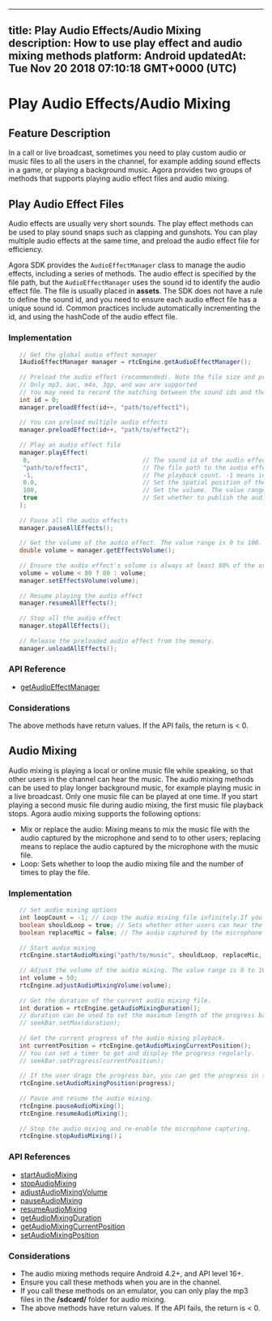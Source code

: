 
---
title: Play Audio Effects/Audio Mixing
description: How to use play effect and audio mixing methods
platform: Android
updatedAt: Tue Nov 20 2018 07:10:18 GMT+0000 (UTC)
---
# Play Audio Effects/Audio Mixing
## Feature Description
In a call or live broadcast, sometimes you need to play custom audio or music files to all the users in the channel, for example adding sound effects in a game, or playing a background music. Agora provides two groups of methods that supports playing audio effect files and audio mixing.
## Play Audio Effect Files

Audio effects are usually very short sounds. The play effect methods can be used to play sound snaps such as clapping and gunshots. You can play multiple audio effects at the same time, and preload the audio effect file for efficiency.

Agora SDK provides the `AudioEffectManager` class to manage the audio effects, including a series of methods. The audio effect is specified by the file path, but the `AudioEffectManager` uses the sound id to identify the audio effect file. The file is usually placed in **assets**. The SDK does not have a rule to define the sound id, and you need to ensure each audio effect file has a unique sound id. Common practices include automatically incrementing the id, and using the hashCode of the audio effect file.

### Implementation

```java
   // Get the global audio effect manager
   IAudioEffectManager manager = rtcEngine.getAudioEffectManager();
  
   // Preload the audio effect (recommended). Note the file size and preload the file before joining the channel.
   // Only mp3, aac, m4a, 3gp, and wav are supported
   // You may need to record the matching between the sound ids and the file paths.
   int id = 0;
   manager.preloadEffect(id++, "path/to/effect1");
  
   // You can preload multiple audio effects
   manager.preloadEffect(id++, "path/to/effect2");
  
   // Play an audio effect file
   manager.playEffect(
    0,                               // The sound id of the audio effect file to play
    "path/to/effect1",               // The file path to the audio effect
    -1,                              // The playback count. -1 means inifinite loop until stopEffect() or stopAllEffects() is called.
    0.0,                             // Set the spatial position of the audio effect. 0 means the audio effect shows ahead.
    100,                             // Set the volume. The value range is 0 to 100. 100 represents the original volume.
    true                             // Set whether to publish the audio effecet.
   );
  
   // Pause all the audio effects
   manager.pauseAllEffects();
  
   // Get the volume of the audio effect. The value range is 0 to 100.
   double volume = manager.getEffectsVolume();
  
   // Ensure the audio effect's volume is always at least 80% of the original volume.
   volume = volume < 80 ? 80 : volume;
   manager.setEffectsVolume(volume);
  
   // Resume playing the audio effect
   manager.resumeAllEffects();
  
   // Stop all the audio effect
   manager.stopAllEffects();
  
   // Release the preloaded audio effect from the memory.
   manager.unloadAllEffects();
```

### API Reference

- [getAudioEffectManager](https://docs.agora.io/en/Interactive%20Broadcast/API%20Reference/java/classio_1_1agora_1_1rtc_1_1_rtc_engine.html#afd61b8d5e923f9e03cd419dcaf23b4af)

### Considerations

The above methods have return values. If the API fails, the return is < 0.

## Audio Mixing

Audio mixing is playing a local or online music file while speaking, so that other users in the channel can hear the music. The audio mixing methods can be used to play longer background music, for example playing music in a live broadcast. Only one music file can be played at one time. If you start playing a second music file during audio mixing, the first music file playback stops.
Agora audio mixing supports the following options:
- Mix or replace the audio: Mixing means to mix the music file with the audio captured by the microphone and send to to other users; replacing means to replace the audio captured by the microphone with the music file.
- Loop: Sets whether to loop the audio mixing file and the number of times to play the file.

### Implementation

```java
   // Set audio mixing options
   int loopCount = -1; // Loop the audio mixing file infinitely.If you use a positive integer, it represents the number of times to play the file.
   boolean shouldLoop = true; // Sets whether other users can hear the audio mixing; if set to true, only the local user can hear the audio mixing.
   boolean replaceMic = false; // The audio captured by the microphone is not replaced by the audio mixing file.
  
   // Start audio mixing
   rtcEngine.startAudioMixing("path/to/music", shouldLoop, replaceMic, loopCount);
  
   // Adjust the volume of the audio mixing. The value range is 0 to 100. 100 represents the orginial volume (default).
   int volume = 50;
   rtcEngine.adjustAudioMixingVolume(volume);
  
   // Get the duration of the current audio mixing file.
   int duration = rtcEngine.getAudioMixingDuration();
   // duration can be used to set the maximum length of the progress bar.
   // seekBar.setMax(duration);
  
   // Get the current progress of the audio mixing playback.
   int currentPosition = rtcEngine.getAudioMixingCurrentPosition();
   // You can set a timer to get and display the progress regularly.
   // seekBar.setProgress(currentPosition);
  
   // If the user drags the progress bar, you can get the progress in the callback of the seekBar and reset the current position of the music.
   rtcEngine.setAudioMixingPosition(progress);
  
   // Pause and resume the audio mixing.
   rtcEngine.pauseAudioMixing();
   rtcEngine.resumeAudioMixing();
  
   // Stop the audio mixing and re-enable the microphone capturing.
   rtcEngine.stopAudioMixing()；
```

### API References

- [startAudioMixing](https://docs.agora.io/en/Interactive%20Broadcast/API%20Reference/java/classio_1_1agora_1_1rtc_1_1_rtc_engine.html#ac56ceea1a143a4898382bce10b04df09)
- [stopAudioMixing](https://docs.agora.io/en/Interactive%20Broadcast/API%20Reference/java/classio_1_1agora_1_1rtc_1_1_rtc_engine.html#addb1cbc23b7f725eea6eedd18412854d)
- [adjustAudioMixingVolume](https://docs.agora.io/en/Interactive%20Broadcast/API%20Reference/java/classio_1_1agora_1_1rtc_1_1_rtc_engine.html#a13c5737248d5a5abf6e8eb3130aba65a)
- [pauseAudioMixing](https://docs.agora.io/en/Interactive%20Broadcast/API%20Reference/java/classio_1_1agora_1_1rtc_1_1_rtc_engine.html#ab2d4fb72ec3031f59da72b55857e0da7)
- [resumeAudioMixing](https://docs.agora.io/en/Interactive%20Broadcast/API%20Reference/java/classio_1_1agora_1_1rtc_1_1_rtc_engine.html#aedad78215c21f0a6acac7f155199f3ce)
- [getAudioMixingDuration](https://docs.agora.io/en/Interactive%20Broadcast/API%20Reference/java/classio_1_1agora_1_1rtc_1_1_rtc_engine.html#a8bbeb8a8b07e4e7b1a0a493f1c66998d)
- [getAudioMixingCurrentPosition](https://docs.agora.io/en/Interactive%20Broadcast/API%20Reference/java/classio_1_1agora_1_1rtc_1_1_rtc_engine.html#a5119b0e6b356f867f7e13a6e1b2bb3e5)
- [setAudioMixingPosition](https://docs.agora.io/en/Interactive%20Broadcast/API%20Reference/java/classio_1_1agora_1_1rtc_1_1_rtc_engine.html#a12c3dc250c86d54552c1589dfda2e002)

### Considerations

- The audio mixing methods require Android 4.2+, and API level 16+.
- Ensure you call these methods when you are in the channel.
- If you call these methods on an emulator, you can only play the mp3 files in the **/sdcard/** folder for audio mixing.
- The above methods have return values. If the API fails, the return is < 0.
